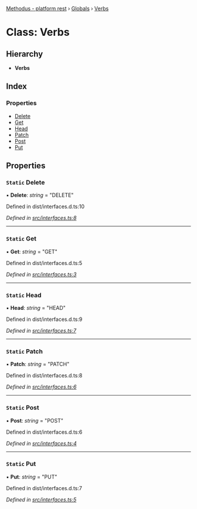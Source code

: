 [Methodus - platform rest](../README.md) › [Globals](../globals.md) › [Verbs](verbs.md)

# Class: Verbs

## Hierarchy

* **Verbs**

## Index

### Properties

* [Delete](verbs.md#static-delete)
* [Get](verbs.md#static-get)
* [Head](verbs.md#static-head)
* [Patch](verbs.md#static-patch)
* [Post](verbs.md#static-post)
* [Put](verbs.md#static-put)

## Properties

### `Static` Delete

▪ **Delete**: *string* = "DELETE"

Defined in dist/interfaces.d.ts:10

*Defined in [src/interfaces.ts:8](https://github.com/nodulusteam/methodus.dev/blob/a3e1495/modules/platform/platform-rest/src/interfaces.ts#L8)*

___

### `Static` Get

▪ **Get**: *string* = "GET"

Defined in dist/interfaces.d.ts:5

*Defined in [src/interfaces.ts:3](https://github.com/nodulusteam/methodus.dev/blob/a3e1495/modules/platform/platform-rest/src/interfaces.ts#L3)*

___

### `Static` Head

▪ **Head**: *string* = "HEAD"

Defined in dist/interfaces.d.ts:9

*Defined in [src/interfaces.ts:7](https://github.com/nodulusteam/methodus.dev/blob/a3e1495/modules/platform/platform-rest/src/interfaces.ts#L7)*

___

### `Static` Patch

▪ **Patch**: *string* = "PATCH"

Defined in dist/interfaces.d.ts:8

*Defined in [src/interfaces.ts:6](https://github.com/nodulusteam/methodus.dev/blob/a3e1495/modules/platform/platform-rest/src/interfaces.ts#L6)*

___

### `Static` Post

▪ **Post**: *string* = "POST"

Defined in dist/interfaces.d.ts:6

*Defined in [src/interfaces.ts:4](https://github.com/nodulusteam/methodus.dev/blob/a3e1495/modules/platform/platform-rest/src/interfaces.ts#L4)*

___

### `Static` Put

▪ **Put**: *string* = "PUT"

Defined in dist/interfaces.d.ts:7

*Defined in [src/interfaces.ts:5](https://github.com/nodulusteam/methodus.dev/blob/a3e1495/modules/platform/platform-rest/src/interfaces.ts#L5)*
